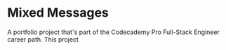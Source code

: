 # Mixed Messages
A portfolio project that's part of the Codecademy Pro Full-Stack Engineer career path. This project 